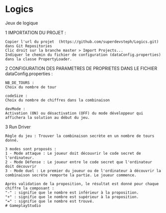 # Logics
Jeux de logique

1 IMPORTATION DU PROJET : 

	Copier l'url du projet  (https://github.com/superdevsteph/Logics.git) dans Git Repositories
	Clic droit sur la branche master > Import Projects...
	Indiquer le chemin du fichier de configuration (dataConfig.properties) dans la classe PropertyLoader.
	

2 CONFIGURATION DES PARAMETRES DE PROPRIETES DANS LE FICHIER dataConfig.properties : 

	NB_DE_TOURS : 
	Choix du nombre de tour 
	
	codeSize : 
	Choix du nombre de chiffres dans la combinaison
	
	devMode : 
	Activation (ON) ou désactivation (OFF) du mode développeur qui affichera la solution au début du jeu.

3 Run Driver 

	Règle du jeu : Trouver la combinaison secrète en un nombre de tours donné. 
	
	3 modes sont proposés : 
	1 - Mode attaque : Le joueur doit découvrir le code secret de l'ordinateur.
	2 - Mode Défense : Le joueur entre le code secret que l'ordinateur doit découvrir
	3 - Mode duel : Le premier du joueur ou de l'ordinateur à découvrir la combinaison secrète remporte la partie. Le joueur commence.
	
	Après validation de la proposition, le résultat est donné pour chaque chiffre la composant : 
	"-" : signifie que le nombre est inférieur à la proposition.
	"+" : signifie que le nombre est supérieur à la proposition.
	"=" : signifie que le nombre est trouvé.
	# GameplayStudio
